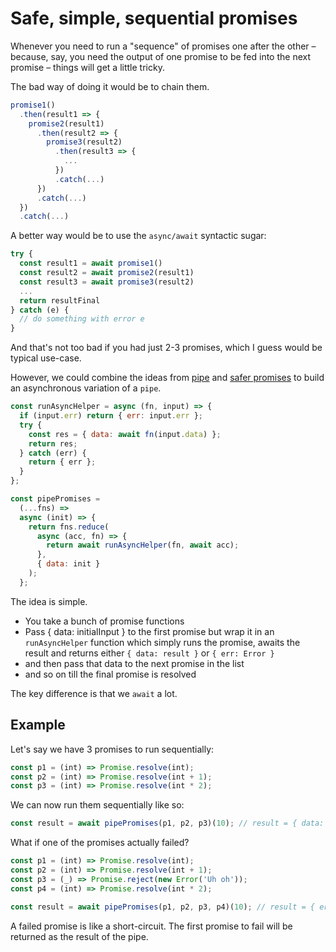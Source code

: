 # Safe, simple, sequential promises

Whenever you need to run a "sequence" of promises one after the other – because, say, you need the output of one promise to be fed into the next promise – things will get a little tricky.

The bad way of doing it would be to chain them.

```js
promise1()
  .then(result1 => {
    promise2(result1)
      .then(result2 => {
        promise3(result2)
          .then(result3 => {
            ...
          })
          .catch(...)
      })
      .catch(...)
  })
  .catch(...)
```

A better way would be to use the `async/await` syntactic sugar:

```js
try {
  const result1 = await promise1()
  const result2 = await promise2(result1)
  const result3 = await promise3(result2)
  ...
  return resultFinal
} catch (e) {
  // do something with error e
}
```

And that's not too bad if you had just 2-3 promises, which I guess would be typical use-case.

However, we could combine the ideas from [pipe](./pipe-through-exception-funcs.md) and [safer promises](./promise-made-simpler.md) to build an asynchronous variation of a `pipe`.

```js
const runAsyncHelper = async (fn, input) => {
  if (input.err) return { err: input.err };
  try {
    const res = { data: await fn(input.data) };
    return res;
  } catch (err) {
    return { err };
  }
};

const pipePromises =
  (...fns) =>
  async (init) => {
    return fns.reduce(
      async (acc, fn) => {
        return await runAsyncHelper(fn, await acc);
      },
      { data: init }
    );
  };
```

The idea is simple.

- You take a bunch of promise functions
- Pass { data: initialInput } to the first promise but wrap it in an `runAsyncHelper` function which simply runs the promise, awaits the result and returns either `{ data: result }` or `{ err: Error }`
- and then pass that data to the next promise in the list
- and so on till the final promise is resolved

The key difference is that we `await` a lot.

## Example

Let's say we have 3 promises to run sequentially:

```js
const p1 = (int) => Promise.resolve(int);
const p2 = (int) => Promise.resolve(int + 1);
const p3 = (int) => Promise.resolve(int * 2);
```

We can now run them sequentially like so:

```js
const result = await pipePromises(p1, p2, p3)(10); // result = { data: 22 }
```

What if one of the promises actually failed?

```js
const p1 = (int) => Promise.resolve(int);
const p2 = (int) => Promise.resolve(int + 1);
const p3 = (_) => Promise.reject(new Error('Uh oh'));
const p4 = (int) => Promise.resolve(int * 2);

const result = await pipePromises(p1, p2, p3, p4)(10); // result = { err: new Error("Uh oh") }
```

A failed promise is like a short-circuit. The first promise to fail will be returned as the result of the pipe.
